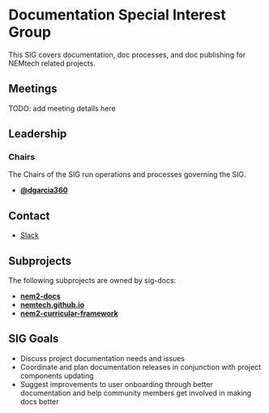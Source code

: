 # Documentation Special Interest Group

This SIG covers documentation, doc processes, and doc publishing for NEMtech related projects.

## Meetings

TODO: add meeting details here

## Leadership

### Chairs
The Chairs of the SIG run operations and processes governing the SIG.

* **[@dgarcia360](https://github.com/dgarcia360)**


## Contact

* [Slack](https://nem2.slack.com/messages/sig-docs)

## Subprojects

The following subprojects are owned by sig-docs:

* **[nem2-docs](https://github.com/nemtech/nem2-docs)**
* **[nemtech.github.io](https://github.com/nemtech/nemtech.github.io)**
* **[nem2-curricular-framework](https://github.com/nemtech/nem2-curricular-framework)**

## SIG Goals

* Discuss project documentation needs and issues
* Coordinate and plan documentation releases in conjunction with project components updating
* Suggest improvements to user onboarding through better documentation and help community members get involved in making docs better
